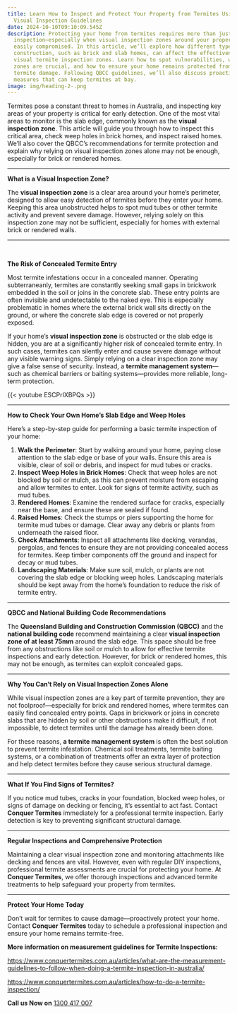 ```yaml
---
title: Learn How to Inspect and Protect Your Property from Termites Using QBCC
  Visual Inspection Guidelines
date: 2024-10-10T09:10:09.545Z
description: Protecting your home from termites requires more than just a simple
  inspection—especially when visual inspection zones around your property can be
  easily compromised. In this article, we’ll explore how different types of
  construction, such as brick and slab homes, can affect the effectiveness of
  visual termite inspection zones. Learn how to spot vulnerabilities, why these
  zones are crucial, and how to ensure your home remains protected from costly
  termite damage. Following QBCC guidelines, we’ll also discuss proactive
  measures that can keep termites at bay.
image: img/heading-2-.png
---
```



Termites pose a constant threat to homes in Australia, and inspecting key areas of your property is critical for early detection. One of the most vital areas to monitor is the slab edge, commonly known as the **visual inspection zone**. This article will guide you through how to inspect this critical area, check weep holes in brick homes, and inspect raised homes. We’ll also cover the QBCC’s recommendations for termite protection and explain why relying on visual inspection zones alone may not be enough, especially for brick or rendered homes.

- - -

**What is a Visual Inspection Zone?**

The **visual inspection zone** is a clear area around your home’s perimeter, designed to allow easy detection of termites before they enter your home. Keeping this area unobstructed helps to spot mud tubes or other termite activity and prevent severe damage. However, relying solely on this inspection zone may not be sufficient, especially for homes with external brick or rendered walls.

- - -

 

**The Risk of Concealed Termite Entry**

Most termite infestations occur in a concealed manner. Operating subterraneanly, termites are constantly seeking small gaps in brickwork embedded in the soil or joins in the concrete slab. These entry points are often invisible and undetectable to the naked eye. This is especially problematic in homes where the external brick wall sits directly on the ground, or where the concrete slab edge is covered or not properly exposed.

If your home’s **visual inspection zone** is obstructed or the slab edge is hidden, you are at a significantly higher risk of concealed termite entry. In such cases, termites can silently enter and cause severe damage without any visible warning signs. Simply relying on a clear inspection zone may give a false sense of security. Instead, a **termite management system**—such as chemical barriers or baiting systems—provides more reliable, long-term protection.

{{< youtube ESCPrlXBPQs >}}

- - -

**How to Check Your Own Home’s Slab Edge and Weep Holes**

Here’s a step-by-step guide for performing a basic termite inspection of your home:

1. **Walk the Perimeter**: Start by walking around your home, paying close attention to the slab edge or base of your walls. Ensure this area is visible, clear of soil or debris, and inspect for mud tubes or cracks.
2. **Inspect Weep Holes in Brick Homes**: Check that weep holes are not blocked by soil or mulch, as this can prevent moisture from escaping and allow termites to enter. Look for signs of termite activity, such as mud tubes.
3. **Rendered Homes**: Examine the rendered surface for cracks, especially near the base, and ensure these are sealed if found.
4. **Raised Homes**: Check the stumps or piers supporting the home for termite mud tubes or damage. Clear away any debris or plants from underneath the raised floor.
5. **Check Attachments**: Inspect all attachments like decking, verandas, pergolas, and fences to ensure they are not providing concealed access for termites. Keep timber components off the ground and inspect for decay or mud tubes.
6. **Landscaping Materials**: Make sure soil, mulch, or plants are not covering the slab edge or blocking weep holes. Landscaping materials should be kept away from the home’s foundation to reduce the risk of termite entry.

- - -

**QBCC and National Building Code Recommendations**

The **Queensland Building and Construction Commission (QBCC)** and the **national building code** recommend maintaining a clear **visual inspection zone of at least 75mm** around the slab edge. This space should be free from any obstructions like soil or mulch to allow for effective termite inspections and early detection. However, for brick or rendered homes, this may not be enough, as termites can exploit concealed gaps.

- - -

**Why You Can’t Rely on Visual Inspection Zones Alone**

While visual inspection zones are a key part of termite prevention, they are not foolproof—especially for brick and rendered homes, where termites can easily find concealed entry points. Gaps in brickwork or joins in concrete slabs that are hidden by soil or other obstructions make it difficult, if not impossible, to detect termites until the damage has already been done.

For these reasons, **a termite management system** is often the best solution to prevent termite infestation. Chemical soil treatments, termite baiting systems, or a combination of treatments offer an extra layer of protection and help detect termites before they cause serious structural damage.

- - -

**What If You Find Signs of Termites?**

If you notice mud tubes, cracks in your foundation, blocked weep holes, or signs of damage on decking or fencing, it’s essential to act fast. Contact **Conquer Termites** immediately for a professional termite inspection. Early detection is key to preventing significant structural damage.

- - -

**Regular Inspections and Comprehensive Protection**

Maintaining a clear visual inspection zone and monitoring attachments like decking and fences are vital. However, even with regular DIY inspections, professional termite assessments are crucial for protecting your home. At **Conquer Termites**, we offer thorough inspections and advanced termite treatments to help safeguard your property from termites.

- - -

**Protect Your Home Today**

Don’t wait for termites to cause damage—proactively protect your home. Contact **Conquer Termites** today to schedule a professional inspection and ensure your home remains termite-free.

**More information on measurement guidelines for Termite Inspections:** 

<https://www.conquertermites.com.au/articles/what-are-the-measurement-guidelines-to-follow-when-doing-a-termite-inspection-in-australia/>

<https://www.conquertermites.com.au/articles/how-to-do-a-termite-inspection/>

**Call us Now on** [1300 417 007](tel:1300417007)